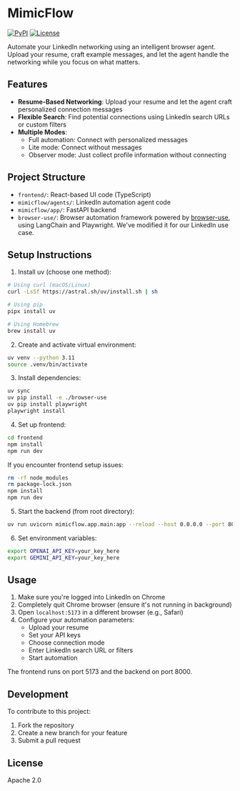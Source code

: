 # MimicFlow

[![PyPI](https://img.shields.io/pypi/v/mimicflow.svg)](https://pypi.org/project/mimicflow/)
[![License](https://img.shields.io/badge/license-Apache%202.0-blue.svg)](https://github.com/pritzvi/mimicflow/blob/main/LICENSE)

Automate your LinkedIn networking using an intelligent browser agent. Upload your resume, craft example messages, and let the agent handle the networking while you focus on what matters.

## Features

- **Resume-Based Networking**: Upload your resume and let the agent craft personalized connection messages
- **Flexible Search**: Find potential connections using LinkedIn search URLs or custom filters
- **Multiple Modes**: 
  - Full automation: Connect with personalized messages
  - Lite mode: Connect without messages
  - Observer mode: Just collect profile information without connecting

## Project Structure

- `frontend/`: React-based UI code (TypeScript)
- `mimicflow/agents/`: LinkedIn automation agent code
- `mimicflow/app/`: FastAPI backend
- `browser-use/`: Browser automation framework powered by [browser-use](https://browser-use.com/), using LangChain and Playwright. We've modified it for our LinkedIn use case.

## Setup Instructions

1. Install uv (choose one method):
```bash
# Using curl (macOS/Linux)
curl -LsSf https://astral.sh/uv/install.sh | sh

# Using pip
pipx install uv

# Using Homebrew
brew install uv
```

2. Create and activate virtual environment:
```bash
uv venv --python 3.11
source .venv/bin/activate
```

3. Install dependencies:
```bash
uv sync
uv pip install -e ./browser-use
uv pip install playwright
playwright install
```

4. Set up frontend:
```bash
cd frontend
npm install
npm run dev
```

If you encounter frontend setup issues:
```bash
rm -rf node_modules
rm package-lock.json
npm install
npm run dev
```

5. Start the backend (from root directory):
```bash
uv run uvicorn mimicflow.app.main:app --reload --host 0.0.0.0 --port 8000
```

6. Set environment variables:
```bash
export OPENAI_API_KEY=your_key_here
export GEMINI_API_KEY=your_key_here
```

## Usage

1. Make sure you're logged into LinkedIn on Chrome
2. Completely quit Chrome browser (ensure it's not running in background)
3. Open `localhost:5173` in a different browser (e.g., Safari)
4. Configure your automation parameters:
   - Upload your resume
   - Set your API keys
   - Choose connection mode
   - Enter LinkedIn search URL or filters
   - Start automation

The frontend runs on port 5173 and the backend on port 8000.

## Development

To contribute to this project:
1. Fork the repository
2. Create a new branch for your feature
3. Submit a pull request

## License

Apache 2.0